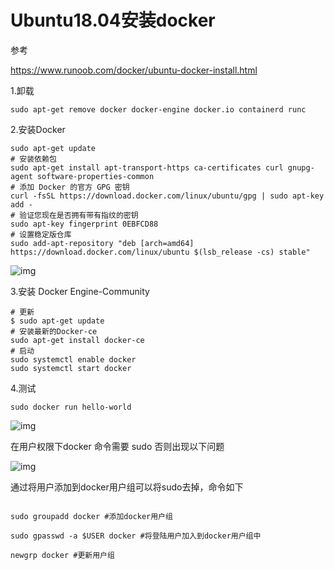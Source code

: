 # Ubuntu18.04安装docker

参考

https://www.runoob.com/docker/ubuntu-docker-install.html

1.卸载

```shell
sudo apt-get remove docker docker-engine docker.io containerd runc
```

2.安装Docker

```shell
sudo apt-get update
# 安装依赖包
sudo apt-get install apt-transport-https ca-certificates curl gnupg-agent software-properties-common
# 添加 Docker 的官方 GPG 密钥
curl -fsSL https://download.docker.com/linux/ubuntu/gpg | sudo apt-key add -
# 验证您现在是否拥有带有指纹的密钥
sudo apt-key fingerprint 0EBFCD88
# 设置稳定版仓库
sudo add-apt-repository "deb [arch=amd64] https://download.docker.com/linux/ubuntu $(lsb_release -cs) stable"
```

![img](https://img2018.cnblogs.com/i-beta/1661179/201911/1661179-20191118102714835-1684256926.png)

3.安装 Docker Engine-Community

```shell
# 更新
$ sudo apt-get update
# 安装最新的Docker-ce 
sudo apt-get install docker-ce
# 启动
sudo systemctl enable docker
sudo systemctl start docker
```

4.测试

```shell
sudo docker run hello-world
```

![img](https://img2018.cnblogs.com/i-beta/1661179/201911/1661179-20191118102729705-1522389123.png)

 

在用户权限下docker 命令需要 sudo 否则出现以下问题

![img](https://img-blog.csdnimg.cn/20200227175406444.png)

通过将用户添加到docker用户组可以将sudo去掉，命令如下
```shell

sudo groupadd docker #添加docker用户组

sudo gpasswd -a $USER docker #将登陆用户加入到docker用户组中

newgrp docker #更新用户组
```